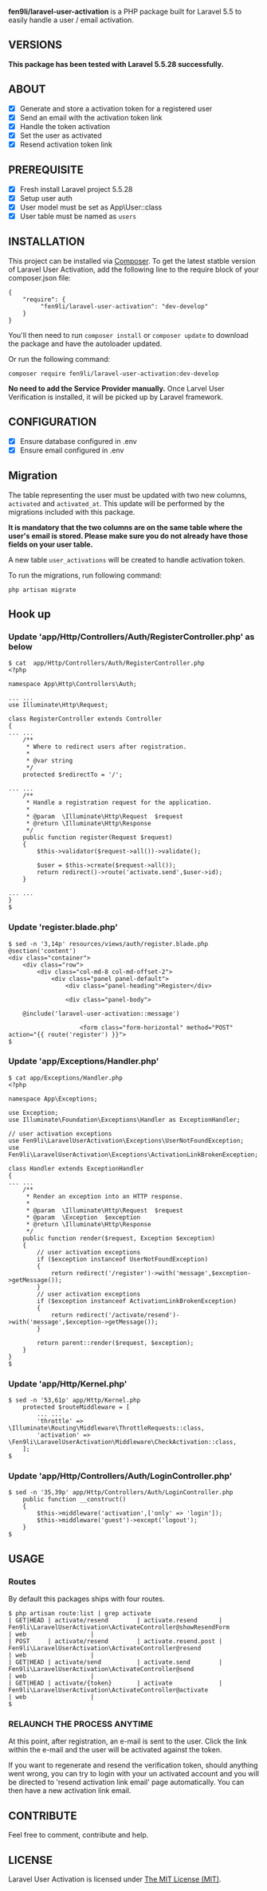 **fen9li/laravel-user-activation** is a PHP package built for Laravel 5.5 to easily handle a user / email activation.

## VERSIONS

**This package has been tested with Laravel 5.5.28 successfully.**

## ABOUT

- [x] Generate and store a activation token for a registered user
- [x] Send an email with the activation token link
- [x] Handle the token activation
- [x] Set the user as activated
- [x] Resend activation token link

## PREREQUISITE

- [x] Fresh install Laravel project 5.5.28
- [x] Setup user auth
- [x] User model must be set as App\User::class
- [x] User table must be named as `users`

## INSTALLATION

This project can be installed via [Composer](http://getcomposer.org). To get the latest statble version of Laravel User Activation, add the following line to the require block of your composer.json file:

    {
        "require": {
             "fen9li/laravel-user-activation": "dev-develop"
        }
    }

You'll then need to run `composer install` or `composer update` to download the package and have the autoloader updated.

Or run the following command:

    composer require fen9li/laravel-user-activation:dev-develop

**No need to add the Service Provider manually.** Once Larvel User Verification is installed, it will be picked up by Laravel framework.

## CONFIGURATION

- [x] Ensure database configured in .env
- [x] Ensure email configured in .env

## Migration

The table representing the user must be updated with two new columns, `activated` and `activated_at`. This update will be performed by the migrations included with this package.

**It is mandatory that the two columns are on the same table where the user's email is stored. Please make sure you do not already have those fields on your user table.**

A new table `user_activations` will be created to handle activation token.

To run the migrations, run following command:

```
php artisan migrate
```

## Hook up

### Update 'app/Http/Controllers/Auth/RegisterController.php' as below

```
$ cat  app/Http/Controllers/Auth/RegisterController.php     
<?php

namespace App\Http\Controllers\Auth;

... ...
use Illuminate\Http\Request;

class RegisterController extends Controller
{
... ...
    /**
     * Where to redirect users after registration.
     *
     * @var string
     */
    protected $redirectTo = '/';

... ...
    /**
     * Handle a registration request for the application.
     *
     * @param  \Illuminate\Http\Request  $request
     * @return \Illuminate\Http\Response
     */
    public function register(Request $request)
    {
        $this->validator($request->all())->validate();

        $user = $this->create($request->all());
        return redirect()->route('activate.send',$user->id);
    }

... ...
}
$
```

### Update 'register.blade.php'

```
$ sed -n '3,14p' resources/views/auth/register.blade.php
@section('content')
<div class="container">
    <div class="row">
        <div class="col-md-8 col-md-offset-2">
            <div class="panel panel-default">
                <div class="panel-heading">Register</div>

                <div class="panel-body">

    @include('laravel-user-activation::message')

                    <form class="form-horizontal" method="POST" action="{{ route('register') }}">
$
```

### Update 'app/Exceptions/Handler.php'

```
$ cat app/Exceptions/Handler.php
<?php

namespace App\Exceptions;

use Exception;
use Illuminate\Foundation\Exceptions\Handler as ExceptionHandler;

// user activation exceptions
use Fen9li\LaravelUserActivation\Exceptions\UserNotFoundException;
use Fen9li\LaravelUserActivation\Exceptions\ActivationLinkBrokenException;

class Handler extends ExceptionHandler
{
... ...
    /**
     * Render an exception into an HTTP response.
     *
     * @param  \Illuminate\Http\Request  $request
     * @param  \Exception  $exception
     * @return \Illuminate\Http\Response
     */
    public function render($request, Exception $exception)
    {
        // user activation exceptions
        if ($exception instanceof UserNotFoundException)
        {
            return redirect('/register')->with('message',$exception->getMessage());
        }
        // user activation exceptions
        if ($exception instanceof ActivationLinkBrokenException)
        {
            return redirect('/activate/resend')->with('message',$exception->getMessage());
        }

        return parent::render($request, $exception);
    }
}
$
```

### Update 'app/Http/Kernel.php'

```
$ sed -n '53,61p' app/Http/Kernel.php
    protected $routeMiddleware = [
        ... ... 
        'throttle' => \Illuminate\Routing\Middleware\ThrottleRequests::class,
        'activation' => \Fen9li\LaravelUserActivation\Middleware\CheckActivation::class,
    ];
$
```

### Update 'app/Http/Controllers/Auth/LoginController.php'

```
$ sed -n '35,39p' app/Http/Controllers/Auth/LoginController.php
    public function __construct()
    {
        $this->middleware('activation',['only' => 'login']);
        $this->middleware('guest')->except('logout');
    }
$
```

## USAGE

### Routes

By default this packages ships with four routes.

```
$ php artisan route:list | grep activate
| GET|HEAD | activate/resend        | activate.resend      | Fen9li\LaravelUserActivation\ActivateController@showResendForm         | web                  |
| POST     | activate/resend        | activate.resend.post | Fen9li\LaravelUserActivation\ActivateController@resend                 | web                  |
| GET|HEAD | activate/send          | activate.send        | Fen9li\LaravelUserActivation\ActivateController@send                   | web                  |
| GET|HEAD | activate/{token}       | activate             | Fen9li\LaravelUserActivation\ActivateController@activate               | web                  |
$
```

### RELAUNCH THE PROCESS ANYTIME

At this point, after registration, an e-mail is sent to the user. Click the link within the e-mail and the user will be activated against the token.

If you want to regenerate and resend the verification token, should anything went wrong, you can try to login with your un activated account and you will be directed to 'resend activation link email' page automatically. You can then have a new activation link email.

## CONTRIBUTE

Feel free to comment, contribute and help. 

## LICENSE

Laravel User Activation is licensed under [The MIT License (MIT)](https://github.com/jrean/laravel-user-verification/blob/master/LICENSE).

